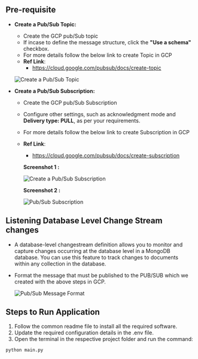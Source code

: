 ## Pre-requisite
- **Create a Pub/Sub Topic:**
  * Create the GCP pub/Sub topic
  * If incase to define the message structure, click the **"Use a schema"** checkbox.
  * For more details follow the below link to create Topic in GCP
  * **Ref Link**:
    * https://cloud.google.com/pubsub/docs/create-topic

  ![Create a Pub/Sub Topic](https://github.com/TSowbaranika/BQGCPAtlas/assets/109083730/48faec53-39c2-4411-a0c9-9b0ff6d93f24)

- **Create a Pub/Sub Subscription:**
  * Create the GCP pub/Sub Subscription
  * Configure other settings, such as acknowledgment mode and **Delivery type: PULL**, as per your requirements.
  * For more details follow the below link to create Subscription in GCP
  * **Ref Link**:
    * https://cloud.google.com/pubsub/docs/create-subscription

    **Screenshot 1 :**
  
    ![Create a Pub/Sub Subscription](https://github.com/TSowbaranika/BQGCPAtlas/assets/109083730/c997b4a0-c836-47f9-8b16-1a625acf8fdd)

    **Screenshot 2 :**
  
    ![Pub/Sub Subscription](https://github.com/TSowbaranika/BQGCPAtlas/assets/109083730/cb0a6cdf-1a8f-4e33-8784-fec8dfbda77e)

## Listening Database Level Change Stream changes
- A database-level changestream definition allows you to monitor and capture changes occurring at the database level in a MongoDB database. You can use this feature to track changes to documents within any collection in the database.

- Format the message that must be published to the PUB/SUB which we created with the above steps in GCP.
  
  ![Pub/Sub Message Format](https://github.com/TSowbaranika/BQGCPAtlas/assets/109083730/820a03fd-0669-4e7d-beb0-3e92e12460f1)

## Steps to Run Application
1. Follow the common readme file to install all the required software.
2. Update the required configuration details in the .env file.
3. Open the terminal in the respective project folder and run the command:
```bash
python main.py
